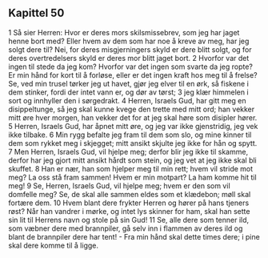 ## Kapittel 50

1 Så sier Herren: Hvor er deres mors skilsmissebrev, som jeg har jaget henne bort med? Eller hvem av dem som har noe å kreve av meg, har jeg solgt dere til? Nei, for deres misgjerningers skyld er dere blitt solgt, og for deres overtredelsers skyld er deres mor blitt jaget bort.
2 Hvorfor var det ingen til stede da jeg kom? Hvorfor var det ingen som svarte da jeg ropte? Er min hånd for kort til å forløse, eller er det ingen kraft hos meg til å frelse? Se, ved min trusel tørker jeg ut havet, gjør jeg elver til en ørk, så fiskene i dem stinker, fordi der intet vann er, og dør av tørst;
3 jeg klær himmelen i sort og innhyller den i sørgedrakt.
4 Herren, Israels Gud, har gitt meg en disippeltunge, så jeg skal kunne kvege den trette med mitt ord; han vekker mitt øre hver morgen, han vekker det for at jeg skal høre som disipler hører.
5 Herren, Israels Gud, har åpnet mitt øre, og jeg var ikke gjenstridig, jeg vek ikke tilbake.
6 Min rygg befalte jeg fram til dem som slo, og mine kinner til dem som rykket meg i skjegget; mitt ansikt skjulte jeg ikke for hån og spytt.
7 Men Herren, Israels Gud, vil hjelpe meg; derfor blir jeg ikke til skamme, derfor har jeg gjort mitt ansikt hårdt som stein, og jeg vet at jeg ikke skal bli skuffet.
8 Han er nær, han som hjelper meg til min rett; hvem vil stride mot meg? La oss stå fram sammen! Hvem er min motpart? La ham komme hit til meg!
9 Se, Herren, Israels Gud, vil hjelpe meg; hvem er den som vil domfelle meg? Se, de skal alle sammen eldes som et klædebon; møll skal fortære dem.
10 Hvem blant dere frykter Herren og hører på hans tjeners røst? Når han vandrer i mørke, og intet lys skinner for ham, skal han sette sin lit til Herrens navn og stole på sin Gud!
11 Se, alle dere som tenner ild, som væbner dere med brannpiler, gå selv inn i flammen av deres ild og blant de brannpiler dere har tent! - Fra min hånd skal dette times dere; i pine skal dere komme til å ligge.

